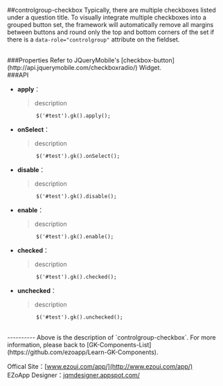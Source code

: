 ##controlgroup-checkbox
Typically, there are multiple checkboxes listed under a question title. To visually integrate multiple checkboxes into a grouped button set, the framework will automatically remove all margins between buttons and round only the top and bottom corners of the set if there is a `data-role="controlgroup"` attribute on the fieldset. 

<br/>
###Properties
Refer to JQueryMobile's [checkbox-button](http://api.jquerymobile.com/checkboxradio/) Widget.

<br/>
###API

- **apply**：  
  	> description

			$('#test').gk().apply();


- **onSelect**：  
  	> description


			$('#test').gk().onSelect();


- **disable**：  
  	> description


			$('#test').gk().disable();


- **enable**：  
  	> description


			$('#test').gk().enable();


- **checked**：  
  	> description


			$('#test').gk().checked();


- **unchecked**：  
  	> description


			$('#test').gk().unchecked();



<br/>
----------
Above is the description of `controlgroup-checkbox`. For more information, please back to [GK-Components-List](https://github.com/ezoapp/Learn-GK-Components).

Offical Site：[www.ezoui.com/app/](http://www.ezoui.com/app/)  
EZoApp Designer：[jqmdesigner.appspot.com/](http://jqmdesigner.appspot.com/)




